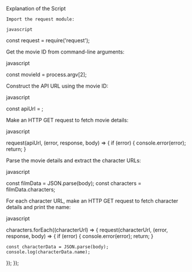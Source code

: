 Explanation of the Script

    Import the request module:

    javascript

const request = require('request');

Get the movie ID from command-line arguments:

javascript

const movieId = process.argv[2];

Construct the API URL using the movie ID:

javascript

const apiUrl = ;

Make an HTTP GET request to fetch movie details:

javascript

request(apiUrl, (error, response, body) => {
  if (error) {
    console.error(error);
    return;
  }

Parse the movie details and extract the character URLs:

javascript

const filmData = JSON.parse(body);
const characters = filmData.characters;

For each character URL, make an HTTP GET request to fetch character details and print the name:

javascript

characters.forEach((characterUrl) => {
  request(characterUrl, (error, response, body) => {
    if (error) {
      console.error(error);
      return;
    }

    const characterData = JSON.parse(body);
    console.log(characterData.name);
  });
});
